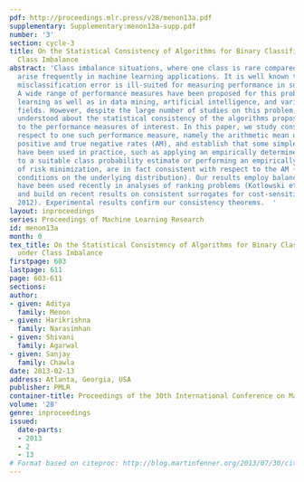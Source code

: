 ```yaml
---
pdf: http://proceedings.mlr.press/v28/menon13a.pdf
supplementary: Supplementary:menon13a-supp.pdf
number: '3'
section: cycle-3
title: On the Statistical Consistency of Algorithms for Binary Classification under
  Class Imbalance
abstract: 'Class imbalance situations, where one class is rare compared to the other,
  arise frequently in machine learning applications. It is well known that the usual
  misclassification error is ill-suited for measuring performance in such settings.
  A wide range of performance measures have been proposed for this problem, in machine
  learning as well as in data mining, artificial intelligence, and various applied
  fields. However, despite the large number of studies on this problem, little is
  understood about the statistical consistency of the algorithms proposed with respect
  to the performance measures of interest. In this paper, we study consistency with
  respect to one such performance measure, namely the arithmetic mean of the true
  positive and true negative rates (AM), and establish that some simple methods that
  have been used in practice, such as applying an empirically determined threshold
  to a suitable class probability estimate or performing an empirically balanced form
  of risk minimization, are in fact consistent with respect to the AM (under mild
  conditions on the underlying distribution). Our results employ balanced losses that
  have been used recently in analyses of ranking problems (Kotlowski et al., 2011)
  and build on recent results on consistent surrogates for cost-sensitive losses (Scott,
  2012). Experimental results confirm our consistency theorems.  '
layout: inproceedings
series: Proceedings of Machine Learning Research
id: menon13a
month: 0
tex_title: On the Statistical Consistency of Algorithms for Binary Classification
  under Class Imbalance
firstpage: 603
lastpage: 611
page: 603-611
sections: 
author:
- given: Aditya
  family: Menon
- given: Harikrishna
  family: Narasimhan
- given: Shivani
  family: Agarwal
- given: Sanjay
  family: Chawla
date: 2013-02-13
address: Atlanta, Georgia, USA
publisher: PMLR
container-title: Proceedings of the 30th International Conference on Machine Learning
volume: '28'
genre: inproceedings
issued:
  date-parts:
  - 2013
  - 2
  - 13
# Format based on citeproc: http://blog.martinfenner.org/2013/07/30/citeproc-yaml-for-bibliographies/
---
```

